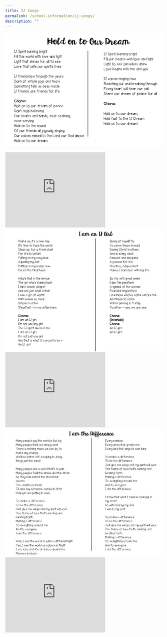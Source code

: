 ```yaml
---
title: IJ Songs
permalink: /school-information/ij-songs/
description: ""
---
```

<img src="/images/songs1.jpg"><br>
<iframe width="320" height="240" src="https://www.youtube.com/embed/jI_db-IGu0c" title="YouTube video player" frameborder="0" allow="accelerometer; autoplay; clipboard-write; encrypted-media; gyroscope; picture-in-picture" allowfullscreen></iframe>
<img src="/images/songs2.jpg"><br>
<iframe width="320" height="240" src="https://www.youtube.com/embed/sJDYgzYBnv4" title="YouTube video player" frameborder="0" allow="accelerometer; autoplay; clipboard-write; encrypted-media; gyroscope; picture-in-picture" allowfullscreen></iframe>
<img src="/images/songs3.jpg"><br>
<iframe width="320" height="240" src="https://www.youtube.com/embed/aKdu9iVGxls" title="YouTube video player" frameborder="0" allow="accelerometer; autoplay; clipboard-write; encrypted-media; gyroscope; picture-in-picture" allowfullscreen></iframe>